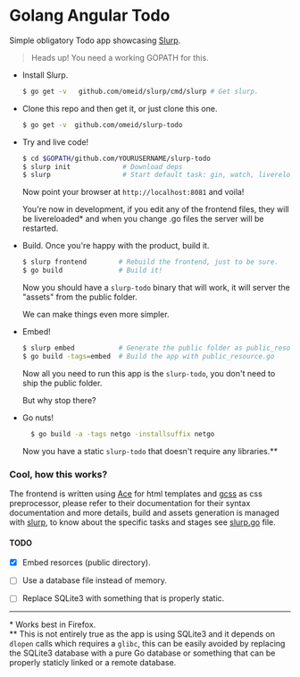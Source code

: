 # Golang Angular Todo
Simple obligatory Todo app showcasing [Slurp](https://github.com/omeid/slurp).


> Heads up! You need a working GOPATH for this.


- Install Slurp.
  ```bash
  $ go get -v   github.com/omeid/slurp/cmd/slurp # Get slurp.
  ```

- Clone this repo and then get it, or just clone this one.
  ```bash
  $ go get -v  github.com/omeid/slurp-todo
  ```

- Try and live code!
  ```bash
  $ cd $GOPATH/github.com/YOURUSERNAME/slurp-todo
  $ slurp init             # Download deps
  $ slurp                  # Start default task: gin, watch, livereload. 
  ```

  Now point your browser at `http://localhost:8081` and voila!

  You're now in development, if you edit any of the frontend files, they will be livereloaded\* and when you change .go files  the server  will be restarted.


- Build.
  Once you're happy with the product, build it.

  ```bash
  $ slurp frontend        # Rebuild the frontend, just to be sure.
  $ go build              # Build it!
  ```

  Now you should have a `slurp-todo` binary that will work, it will server the "assets" from the public folder.

  We can make things even more simpler.

- Embed!
  
  ```bash
  $ slurp embed           # Generate the public folder as public_resource.go
  $ go build -tags=embed  # Build the app with public_resource.go
  ```

  Now all you need to run this app is the `slurp-todo`, you don't need to ship the public folder.
  
  But why stop there?

- Go nuts!
  ```bash
    $ go build -a -tags netgo -installsuffix netgo 
  ```
    Now you have a static `slurp-todo` that doesn't require any libraries.\*\*

### Cool, how this works?
The frontend is written using [Ace](https://github.com/yosssi/ace) for html templates  and [gcss](https://github.com/yosssi/gcss) as css preprocessor, please refer to their documentation for their syntax documentation and more details, build and assets generation is managed with [slurp](https://github.com/omeid/slurp), to know about the specific tasks and stages see [slurp.go](slurp.go) file.


#### TODO

 - [x] Embed resorces (public directory).
 - [ ] Use a database file instead of memory.
 - [ ] Replace SQLite3 with something that is properly static.


---
\*  Works best in Firefox.  
\*\* This is not entirely true as the app is using SQLite3 and it depends on `dlopen` calls which requires a `glibc`, this can be easily avoided by replacing the SQLite3 database with a pure Go database or something that can be properly staticly linked or a remote database.
